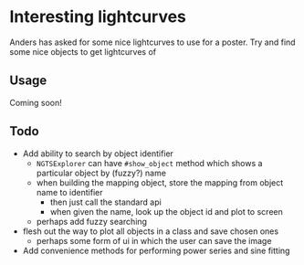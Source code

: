 # Interesting lightcurves

Anders has asked for some nice lightcurves to use for a poster. Try and find some nice objects to get lightcurves of

## Usage

Coming soon!

## Todo

* Add ability to search by object identifier
  * `NGTSExplorer` can have `#show_object` method which shows a particular object by (fuzzy?) name
  * when building the mapping object, store the mapping from object name to identifier
    * then just call the standard api
    * when given the name, look up the object id and plot to screen
  * perhaps add fuzzy searching
* flesh out the way to plot all objects in a class and save chosen ones
  * perhaps some form of ui in which the user can save the image
* Add convenience methods for performing power series and sine fitting
